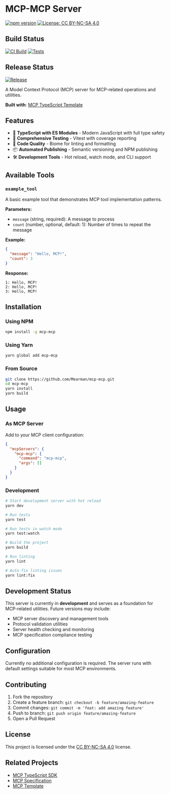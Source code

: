 # MCP-MCP Server

[![npm version](https://img.shields.io/npm/v/mcp-mcp.svg)](https://www.npmjs.com/package/mcp-mcp)
[![License: CC BY-NC-SA 4.0](https://img.shields.io/badge/License-CC%20BY--NC--SA%204.0-lightgrey.svg)](https://creativecommons.org/licenses/by-nc-sa/4.0/)

## Build Status
[![CI Build](https://github.com/Mearman/mcp-mcp/actions/workflows/ci.yml/badge.svg?branch=main)](https://github.com/Mearman/mcp-mcp/actions/workflows/ci.yml)
[![Tests](https://img.shields.io/badge/tests-passing-brightgreen)](https://github.com/Mearman/mcp-mcp/actions/workflows/ci.yml)

## Release Status
[![Release](https://github.com/Mearman/mcp-mcp/actions/workflows/semantic-release.yml/badge.svg)](https://github.com/Mearman/mcp-mcp/actions/workflows/semantic-release.yml)

A Model Context Protocol (MCP) server for MCP-related operations and utilities.

**Built with**: [MCP TypeScript Template](https://github.com/Mearman/mcp-template)

## Features

- 🚀 **TypeScript with ES Modules** - Modern JavaScript with full type safety
- 🧪 **Comprehensive Testing** - Vitest with coverage reporting
- 🔧 **Code Quality** - Biome for linting and formatting
- 📦 **Automated Publishing** - Semantic versioning and NPM publishing
- 🛠️ **Development Tools** - Hot reload, watch mode, and CLI support

## Available Tools

### `example_tool`
A basic example tool that demonstrates MCP tool implementation patterns.

**Parameters:**
- `message` (string, required): A message to process
- `count` (number, optional, default: 1): Number of times to repeat the message

**Example:**
```json
{
  "message": "Hello, MCP!",
  "count": 3
}
```

**Response:**
```
1: Hello, MCP!
2: Hello, MCP!
3: Hello, MCP!
```

## Installation

### Using NPM
```bash
npm install -g mcp-mcp
```

### Using Yarn
```bash
yarn global add mcp-mcp
```

### From Source
```bash
git clone https://github.com/Mearman/mcp-mcp.git
cd mcp-mcp
yarn install
yarn build
```

## Usage

### As MCP Server

Add to your MCP client configuration:

```json
{
  "mcpServers": {
    "mcp-mcp": {
      "command": "mcp-mcp",
      "args": []
    }
  }
}
```

### Development

```bash
# Start development server with hot reload
yarn dev

# Run tests
yarn test

# Run tests in watch mode
yarn test:watch

# Build the project
yarn build

# Run linting
yarn lint

# Auto-fix linting issues
yarn lint:fix
```

## Development Status

This server is currently in **development** and serves as a foundation for MCP-related utilities. Future versions may include:

- MCP server discovery and management tools
- Protocol validation utilities
- Server health checking and monitoring
- MCP specification compliance testing

## Configuration

Currently no additional configuration is required. The server runs with default settings suitable for most MCP environments.

## Contributing

1. Fork the repository
2. Create a feature branch: `git checkout -b feature/amazing-feature`
3. Commit changes: `git commit -m 'feat: add amazing feature'`
4. Push to branch: `git push origin feature/amazing-feature`
5. Open a Pull Request

## License

This project is licensed under the [CC BY-NC-SA 4.0](https://creativecommons.org/licenses/by-nc-sa/4.0/) license.

## Related Projects

- [MCP TypeScript SDK](https://github.com/modelcontextprotocol/typescript-sdk)
- [MCP Specification](https://spec.modelcontextprotocol.io/)
- [MCP Template](https://github.com/Mearman/mcp-template)